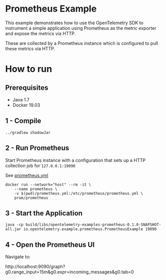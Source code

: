 # Prometheus Example

This example demonstrates how to use the OpenTelemetry SDK 
to instrument a simple application using Prometheus as the metric exporter and expose the metrics via HTTP. 

These are collected by a Prometheus instance which is configured to pull these metrics via HTTP. 

# How to run

## Prerequisites
* Java 1.7
* Docker 19.03

## 1 - Compile 
```shell script
../gradlew shadowJar
```
## 2 - Run Prometheus

Start Prometheus instance with a configuration that sets up a HTTP collection job for  ```127.0.0.1:19090```

See [prometheus.yml](prometheus.yml)

```shell script
docker run --network="host" --rm -it \
    --name prometheus \
    -v $(pwd)/prometheus.yml:/etc/prometheus/prometheus.yml \
    prom/prometheus 
```

## 3 - Start the Application
```shell script
java -cp build/libs/opentelemetry-examples-prometheus-0.1.0-SNAPSHOT-all.jar io.opentelemetry.example.prometheus.PrometheusExample 19090
```
## 4 - Open the Prometheus UI

Navigate to:

http://localhost:9090/graph?g0.range_input=15m&g0.expr=incoming_messages&g0.tab=0


